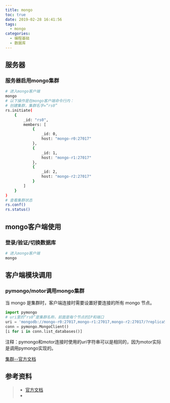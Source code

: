 ```yaml
---
title: mongo
toc: true
date: 2019-02-28 16:41:56
tags:
  - mongo
categories:
  - 编程基础
  - 数据库
---
```






### 



## 服务器

### 服务器启用mongo集群

```bash
# 进入mongo客户端
mongo
# 以下操作是在mongo客户端命令行内：
# 创建集群，集群名字=“rs0”
rs.initiate(
    {
        _id: "rs0",
        members: [
            {
                _id: 0,
                host: "mongo-r0:27017"
            },
            {
                _id: 1,
                host: "mongo-r1:27017"
            },
            {
                _id: 2,
                host: "mongo-r2:27017"
            }
        ]
    }
)
# 查看集群状态
rs.conf()
rs.status()


```



## mongo客户端使用

### 登录/验证/切换数据库

```bash
# 进入mongo客户端
mongo

```



## 客户端模块调用

### pymongo/motor调用mongo集群

当 mongo 是集群时，客户端连接时需要设置好要连接的所有 mongo 节点。

```python
import pymongo
# uri里的“rs0”是集群名称，前面是每个节点的IP和端口
uri = 'mongodb://mongo-r0:27017,mongo-r1:27017,mongo-r2:27017/?replicaSet=rs0'
conn = pymongo.MongoClient()
[i for i in conn.list_databases()]
```

注释：pymongo和motor连接时使用的uri字符串可以是相同的，因为motor实际是调用pymongo实现的。

[集群--官方文档 ](https://docs.mongodb.com/manual/tutorial/deploy-replica-set/)



## 参考资料
> - [官方文档 ](https://docs.mongodb.com/manual/tutorial/)
> - []()
